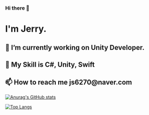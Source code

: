 ### Hi there 👋

<h1>I'm Jerry.</h1>

   <h2>🔭 I’m currently working on Unity Developer.</h2>
   <h2>🌱 My Skill is C#, Unity, Swift</h2>
   <h2>📫 How to reach me js6270@naver.com</h2>


 [![Anurag's GitHub stats](https://github-readme-stats.vercel.app/api?username=ryan2414)](https://github.com/anuraghazra/github-readme-stats)

[![Top Langs](https://github-readme-stats.vercel.app/api/top-langs/?username=anuraghazra&layout=compact)](https://github.com/anuraghazra/github-readme-stats)
<!--
**ryan2414/ryan2414** is a ✨ _special_ ✨ repository because its `README.md` (this file) appears on your GitHub profile.

Here are some ideas to get you started:

- 🔭 I’m currently working on ...
- 🌱 I’m currently learning ...
- 👯 I’m looking to collaborate on ...
- 🤔 I’m looking for help with ...
- 💬 Ask me about ...
- 📫 How to reach me: ...
- 😄 Pronouns: ...
- ⚡ Fun fact: ...
-->
